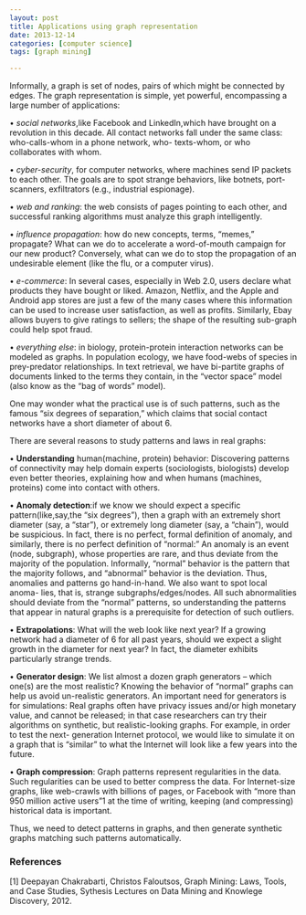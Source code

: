 ```yaml
---
layout: post
title: Applications using graph representation
date: 2013-12-14
categories: [computer science]
tags: [graph mining]

---
```


<script type="text/javascript"  src="http://cdn.mathjax.org/mathjax/latest/MathJax.js?config=TeX-AMS-MML_HTMLorMML"></script>

Informally, a graph is set of nodes, pairs of which might be connected by edges. The graph representation is simple, yet powerful, encompassing a large number of applications:
• *social networks*,like Facebook and LinkedIn,which have brought on a revolution in this decade. All contact networks fall under the same class: who-calls-whom in a phone network, who- texts-whom, or who collaborates with whom.
• *cyber-security*, for computer networks, where machines send IP packets to each other. The goals are to spot strange behaviors, like botnets, port-scanners, exfiltrators (e.g., industrial espionage).
• *web and ranking*: the web consists of pages pointing to each other, and successful ranking algorithms must analyze this graph intelligently.
• *influence propagation*: how do new concepts, terms, “memes,” propagate? What can we do to accelerate a word-of-mouth campaign for our new product? Conversely, what can we do to stop the propagation of an undesirable element (like the flu, or a computer virus).
• *e-commerce*: In several cases, especially in Web 2.0, users declare what products they have bought or liked. Amazon, Netflix, and the Apple and Android app stores are just a few of the many cases where this information can be used to increase user satisfaction, as well as profits. Similarly, Ebay allows buyers to give ratings to sellers; the shape of the resulting sub-graph could help spot fraud.
• *everything else*: in biology, protein-protein interaction networks can be modeled as graphs. In population ecology, we have food-webs of species in prey-predator relationships. In text retrieval, we have bi-partite graphs of documents linked to the terms they contain, in the “vector space” model (also know as the “bag of words” model).

One may wonder what the practical use is of such patterns, such as the famous “six degrees
of separation,” which claims that social contact networks have a short diameter of about 6. 

There are several reasons to study patterns and laws in real graphs:

• **Understanding** human(machine, protein) behavior: Discovering patterns of connectivity may help domain experts (sociologists, biologists) develop even better theories, explaining how and when humans (machines, proteins) come into contact with others.
• **Anomaly detection**:if we know we should expect a specific pattern(like,say,the “six degrees”), then a graph with an extremely short diameter (say, a “star”), or extremely long diameter (say, a “chain”), would be suspicious. In fact, there is no perfect, formal definition of anomaly, and similarly, there is no perfect definition of “normal:” An anomaly is an event (node, subgraph), whose properties are rare, and thus deviate from the majority of the population. Informally, “normal” behavior is the pattern that the majority follows, and “abnormal” behavior is the deviation. Thus, anomalies and patterns go hand-in-hand. We also want to spot local anoma- lies, that is, strange subgraphs/edges/nodes. All such abnormalities should deviate from the “normal” patterns, so understanding the patterns that appear in natural graphs is a prerequisite for detection of such outliers.
• **Extrapolations**: What will the web look like next year? If a growing network had a diameter of 6 for all past years, should we expect a slight growth in the diameter for next year? In fact, the diameter exhibits particularly strange trends.
• **Generator design**: We list almost a dozen graph generators – which one(s) are the most realistic? Knowing the behavior of “normal” graphs can help us avoid un-realistic generators. An important need for generators is for simulations: Real graphs often have privacy issues and/or high monetary value, and cannot be released; in that case researchers can try their algorithms on synthetic, but realistic-looking graphs. For example, in order to test the next- generation Internet protocol, we would like to simulate it on a graph that is “similar” to what the Internet will look like a few years into the future.
• **Graph compression**: Graph patterns represent regularities in the data. Such regularities can be used to better compress the data. For Internet-size graphs, like web-crawls with billions of pages, or Facebook with “more than 950 million active users”1 at the time of writing, keeping (and compressing) historical data is important.
Thus, we need to detect patterns in graphs, and then generate synthetic graphs matching such patterns automatically. 

### References
[1] Deepayan Chakrabarti, Christos Faloutsos, Graph Mining: Laws, Tools, and Case Studies, Sythesis Lectures on Data Mining and Knowlege Discovery, 2012.




